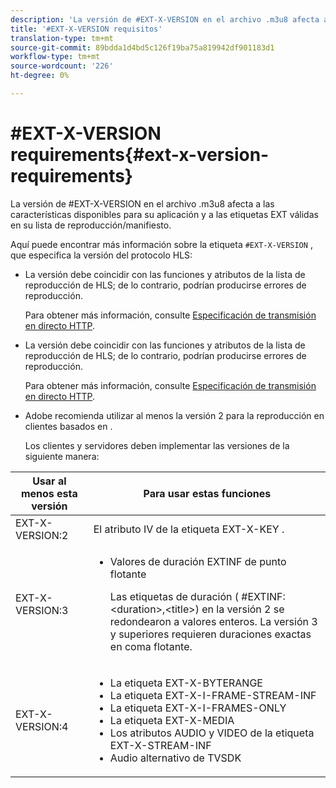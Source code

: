 ```yaml
---
description: 'La versión de #EXT-X-VERSION en el archivo .m3u8 afecta a las características disponibles para su aplicación y a las etiquetas EXT válidas en su lista de reproducción/manifiesto.'
title: '#EXT-X-VERSION requisitos'
translation-type: tm+mt
source-git-commit: 89bdda1d4bd5c126f19ba75a819942df901183d1
workflow-type: tm+mt
source-wordcount: '226'
ht-degree: 0%

---
```



# #EXT-X-VERSION requirements{#ext-x-version-requirements}

La versión de #EXT-X-VERSION en el archivo .m3u8 afecta a las características disponibles para su aplicación y a las etiquetas EXT válidas en su lista de reproducción/manifiesto.

<!--<a id="section_8850183988124049A001758F117AD3A6"></a>-->

Aquí puede encontrar más información sobre la etiqueta `#EXT-X-VERSION` , que especifica la versión del protocolo HLS:

* La versión debe coincidir con las funciones y atributos de la lista de reproducción de HLS; de lo contrario, podrían producirse errores de reproducción.

   Para obtener más información, consulte [Especificación de transmisión en directo HTTP](https://datatracker.ietf.org/doc/draft-pantos-http-live-streaming/?include_text=1).
* La versión debe coincidir con las funciones y atributos de la lista de reproducción de HLS; de lo contrario, podrían producirse errores de reproducción.

   Para obtener más información, consulte [Especificación de transmisión en directo HTTP](https://datatracker.ietf.org/doc/draft-pantos-http-live-streaming/?include_text=1).
* Adobe recomienda utilizar al menos la versión 2 para la reproducción en clientes basados en .

   Los clientes y servidores deben implementar las versiones de la siguiente manera:

<table frame="all" colsep="1" rowsep="1" id="table_62EB98EDD9DE49EC84CB1C7D59BC40E6"> 
 <thead> 
  <tr rowsep="1"> 
   <th colname="1" class="entry"> Usar al menos esta versión </th> 
   <th colname="2" class="entry"> Para usar estas funciones </th> 
  </tr> 
 </thead>
 <tbody> 
  <tr rowsep="1"> 
   <td colname="1"> <span class="codeph"> EXT-X-VERSION:2  </span> </td> 
   <td colname="2"> El atributo IV de la etiqueta <span class="codeph"> EXT-X-KEY </span>. </td> 
  </tr> 
  <tr rowsep="1"> 
   <td colname="1"> <span class="codeph"> EXT-X-VERSION:3  </span> </td> 
   <td colname="2"> 
    <ul id="ul_C9500D3F934848639C204BF248F139FF"> 
     <li id="li_535A7E3FABCB46FE872A7EA5DE2A1784">Valores de duración <span class="codeph"> EXTINF </span> de punto flotante <p>Las etiquetas de duración ( <span class="codeph"> #EXTINF: </span>&lt;duration&gt;,&lt;title&gt;) en la versión 2 se redondearon a valores enteros. La versión 3 y superiores requieren duraciones exactas en coma flotante. </p> </li> 
    </ul> </td> 
  </tr> 
  <tr rowsep="0"> 
   <td colname="1"> <p> <span class="codeph"> EXT-X-VERSION:4  </span> </p> </td> 
   <td colname="2"> <p> 
     <ul id="ul_83D61E909D0C413FBDAB7A4A0BE1F03C"> 
      <li id="li_5071F2BE2DB74BBFB1F23B3B30C5CFD6">La etiqueta <span class="codeph"> EXT-X-BYTERANGE </span> </li> 
      <li id="li_A093F448567D475AB44656D4600BCBD6">La etiqueta <span class="codeph"> EXT-X-I-FRAME-STREAM-INF </span> </li> 
      <li id="li_1084AE3B10FD4EB387D25EEDDFBBC8CD">La etiqueta <span class="codeph"> EXT-X-I-FRAMES-ONLY </span> </li> 
      <li id="li_4FEFA36E300C403DBB77BB4DA46DB4EB">La etiqueta <span class="codeph"> EXT-X-MEDIA </span> </li> 
      <li id="li_E53D81AED45C47AEA346FA3A1B191E5C">Los atributos <span class="codeph"> AUDIO </span> y <span class="codeph"> VIDEO </span> de la etiqueta <span class="codeph"> EXT-X-STREAM-INF </span> </li> 
      <li id="li_2E99A4971B8046F3845CF3D4D363CCCF">Audio alternativo de TVSDK </li> 
     </ul> </p> </td> 
  </tr> 
 </tbody> 
</table>

